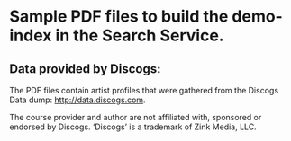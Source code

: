 # Sample PDF files to build the demo-index in the Search Service.

## Data provided by Discogs:

The PDF files contain artist profiles that were gathered from the Discogs Data dump: http://data.discogs.com.

The course provider and author are not affiliated with, sponsored or endorsed by Discogs. ‘Discogs’ is a trademark of Zink Media, LLC.

